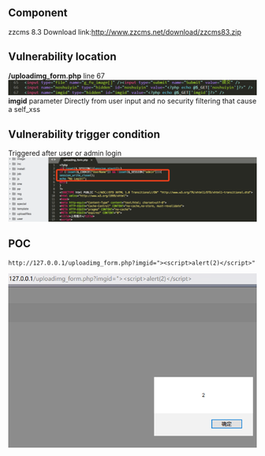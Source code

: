 
## Component
zzcms 8.3 Download link:http://www.zzcms.net/download/zzcms83.zip
## Vulnerability location
**/uploadimg_form.php** line 67
![](https://github.com/RobinParkerX/zzcms8.3-xss/blob/master/image/1.png)
**imgid** parameter Directly from user input and no security filtering that cause a self_xss
## Vulnerability trigger condition
Triggered after user or admin login
![](https://github.com/RobinParkerX/zzcms8.3-xss/blob/master/image/2.png)
## POC
```
http://127.0.0.1/uploadimg_form.php?imgid="><script>alert(2)</script>"

```
![](https://github.com/RobinParkerX/zzcms8.3-xss/blob/master/image/3.png)
